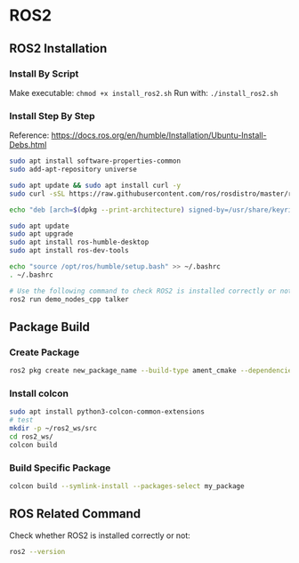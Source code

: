 # ROS2

## ROS2 Installation

### Install By Script
Make executable:
`chmod +x install_ros2.sh`
Run with:
`./install_ros2.sh`

### Install Step By Step
Reference: https://docs.ros.org/en/humble/Installation/Ubuntu-Install-Debs.html
```sh
sudo apt install software-properties-common
sudo add-apt-repository universe

sudo apt update && sudo apt install curl -y
sudo curl -sSL https://raw.githubusercontent.com/ros/rosdistro/master/ros.key -o /usr/share/keyrings/ros-archive-keyring.gpg

echo "deb [arch=$(dpkg --print-architecture) signed-by=/usr/share/keyrings/ros-archive-keyring.gpg] http://packages.ros.org/ros2/ubuntu $(. /etc/os-release && echo $UBUNTU_CODENAME) main" | sudo tee /etc/apt/sources.list.d/ros2.list > /dev/null

sudo apt update
sudo apt upgrade
sudo apt install ros-humble-desktop
sudo apt install ros-dev-tools

echo "source /opt/ros/humble/setup.bash" >> ~/.bashrc
. ~/.bashrc

# Use the following command to check ROS2 is installed correctly or not
ros2 run demo_nodes_cpp talker
```

## Package Build

### Create Package
```sh
ros2 pkg create new_package_name --build-type ament_cmake --dependencies rclcpp std_msgs
```

### Install colcon
```sh
sudo apt install python3-colcon-common-extensions
# test
mkdir -p ~/ros2_ws/src
cd ros2_ws/
colcon build
```

### Build Specific Package
```sh
colcon build --symlink-install --packages-select my_package
```

## ROS Related Command
Check whether ROS2 is installed correctly or not:
```sh
ros2 --version
```
